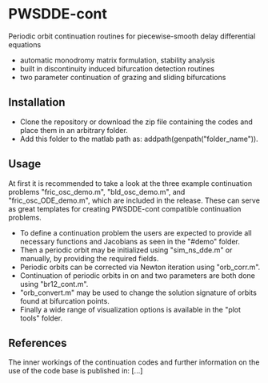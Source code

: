 # PWSDDE-cont
Periodic orbit continuation routines for piecewise-smooth delay differential equations
- automatic monodromy matrix formulation, stability analysis
- built in discontinuity induced bifurcation detection routines
- two parameter continuation of grazing and sliding bifurcations

## Installation
- Clone the repository or download the zip file containing the codes and place them in an arbitrary folder.
- Add this folder to the matlab path as: addpath(genpath("folder_name")).

## Usage
At first it is recommended to take a look at the three example continuation problems "fric_osc_demo.m", "bld_osc_demo.m", and "fric_osc_ODE_demo.m", which are included in the release. These can serve as great templates for creating PWSDDE-cont compatible continuation problems. 

- To define a continuation problem the users are expected to provide all necessary functions and Jacobians as seen in the "#demo" folder.
- Then a periodic orbit may be initialized using "sim_ns_dde.m" or manually, by providing the required fields.
- Periodic orbits can be corrected via Newton iteration using "orb_corr.m".
- Continuation of periodic orbits in on and two parameters are both done using "br12_cont.m".
- "orb_convert.m" may be used to change the solution signature of orbits found at bifurcation points.
- Finally a wide range of visualization options is available in the "plot tools" folder.

## References

The inner workings of the continuation codes and further information on the use of the code base is published in: [...]
